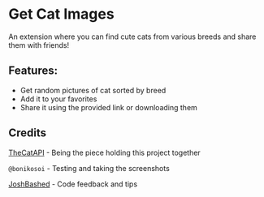 # Get Cat Images

An extension where you can find cute cats from various breeds and share them with friends!

## Features:

- Get random pictures of cat sorted by breed
- Add it to your favorites
- Share it using the provided link or downloading them

## Credits

[TheCatAPI](https://thecatapi.com/) - Being the piece holding this project together

`@bonikosoi` - Testing and taking the screenshots

[JoshBashed](https://github.com/joshbashed) - Code feedback and tips

